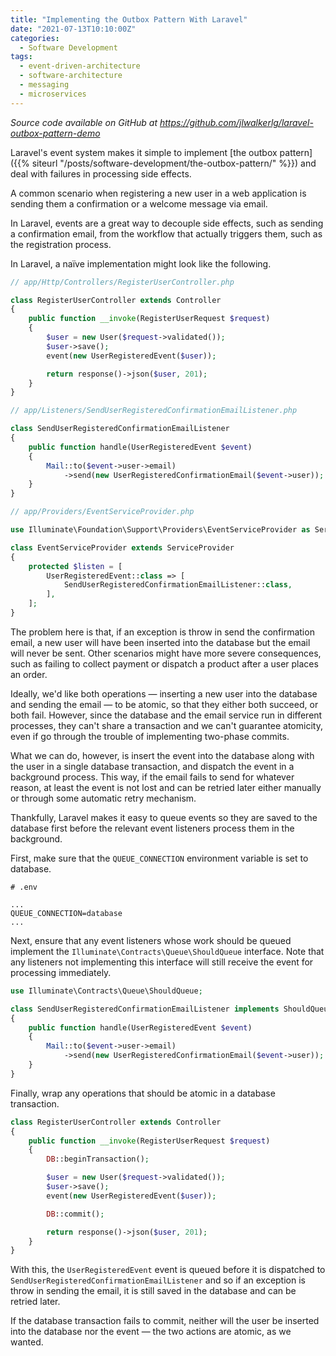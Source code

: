 ```yaml
---
title: "Implementing the Outbox Pattern With Laravel"
date: "2021-07-13T10:10:00Z"
categories:
  - Software Development
tags:
  - event-driven-architecture
  - software-architecture
  - messaging
  - microservices
---
```


_Source code available on GitHub at https://github.com/jlwalkerlg/laravel-outbox-pattern-demo_

Laravel's event system makes it simple to implement [the outbox pattern]({{% siteurl "/posts/software-development/the-outbox-pattern/" %}}) and deal with failures in processing side effects.

A common scenario when registering a new user in a web application is sending them a confirmation or a welcome message via email.

In Laravel, events are a great way to decouple side effects, such as sending a confirmation email, from the workflow that actually triggers them, such as the registration process.

In Laravel, a naïve implementation might look like the following.

```php
// app/Http/Controllers/RegisterUserController.php

class RegisterUserController extends Controller
{
    public function __invoke(RegisterUserRequest $request)
    {
        $user = new User($request->validated());
        $user->save();
        event(new UserRegisteredEvent($user));

        return response()->json($user, 201);
    }
}
```

```php
// app/Listeners/SendUserRegisteredConfirmationEmailListener.php

class SendUserRegisteredConfirmationEmailListener
{
    public function handle(UserRegisteredEvent $event)
    {
        Mail::to($event->user->email)
            ->send(new UserRegisteredConfirmationEmail($event->user));
    }
}
```

```php
// app/Providers/EventServiceProvider.php

use Illuminate\Foundation\Support\Providers\EventServiceProvider as ServiceProvider;

class EventServiceProvider extends ServiceProvider
{
    protected $listen = [
        UserRegisteredEvent::class => [
            SendUserRegisteredConfirmationEmailListener::class,
        ],
    ];
}
```

The problem here is that, if an exception is throw in send the confirmation email, a new user will have been inserted into the database but the email will never be sent. Other scenarios might have more severe consequences, such as failing to collect payment or dispatch a product after a user places an order.

Ideally, we'd like both operations — inserting a new user into the database and sending the email — to be atomic, so that they either both succeed, or both fail. However, since the database and the email service run in different processes, they can't share a transaction and we can't guarantee atomicity, even if go through the trouble of implementing two-phase commits.

What we can do, however, is insert the event into the database along with the user in a single database transaction, and dispatch the event in a background process. This way, if the email fails to send for whatever reason, at least the event is not lost and can be retried later either manually or through some automatic retry mechanism.

Thankfully, Laravel makes it easy to queue events so they are saved to the database first before the relevant event listeners process them in the background.

First, make sure that the `QUEUE_CONNECTION` environment variable is set to database.

```
# .env

...
QUEUE_CONNECTION=database
...
```

Next, ensure that any event listeners whose work should be queued implement the `Illuminate\Contracts\Queue\ShouldQueue` interface. Note that any listeners not implementing this interface will still receive the event for processing immediately.

```php
use Illuminate\Contracts\Queue\ShouldQueue;

class SendUserRegisteredConfirmationEmailListener implements ShouldQueue
{
    public function handle(UserRegisteredEvent $event)
    {
        Mail::to($event->user->email)
            ->send(new UserRegisteredConfirmationEmail($event->user));
    }
}
```

Finally, wrap any operations that should be atomic in a database transaction.

```php
class RegisterUserController extends Controller
{
    public function __invoke(RegisterUserRequest $request)
    {
        DB::beginTransaction();

        $user = new User($request->validated());
        $user->save();
        event(new UserRegisteredEvent($user));

        DB::commit();

        return response()->json($user, 201);
    }
}
```

With this, the `UserRegisteredEvent` event is queued before it is dispatched to `SendUserRegisteredConfirmationEmailListener` and so if an exception is throw in sending the email, it is still saved in the database and can be retried later.

If the database transaction fails to commit, neither will the user be inserted into the database nor the event — the two actions are atomic, as we wanted.
